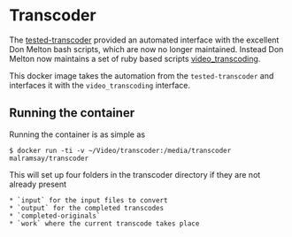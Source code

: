 Transcoder
==========

The [tested-transcoder](https://github.com/eseglem/tested-transcoder) provided an automated interface with the excellent Don Melton bash scripts, which are now no longer maintained.
Instead Don Melton now maintains a set of ruby based scripts [video_transcoding](https://github.com/donmelton/video_transcoding).

This docker image takes the automation from the `tested-transcoder` and interfaces it with the `video_transcoding` interface.

Running the container
---------------------

Running the container is as simple as

    $ docker run -ti -v ~/Video/transcoder:/media/transcoder malramsay/transcoder

This will set up four folders in the transcoder directory if they are not already present

    * `input` for the input files to convert
    * `output` for the completed transcodes
    * `completed-originals`
    * `work` where the current transcode takes place
